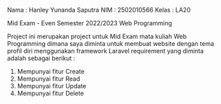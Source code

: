 
Nama    : Hanley Yunanda Saputra
NIM     : 2502010566
Kelas   : LA20

Mid Exam - Even Semester 2022/2023
Web Programming

Project ini merupakan project untuk Mid Exam mata kuliah Web Programming
dimana saya diminta untuk membuat website dengan tema profil diri menggunakan framework Laravel
requirement yang diminta adalah sebagai berikut :
1. Mempunyai fitur Create
2. Mempunyai fitur Read
3. Mempunyai fitur Update
4. Mempunyai fitur Delete

